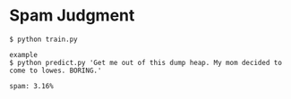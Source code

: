 # Spam Judgment

```
$ python train.py

example
$ python predict.py 'Get me out of this dump heap. My mom decided to come to lowes. BORING.'

spam: 3.16%
```
